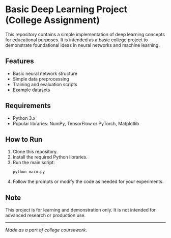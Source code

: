 # Basic Deep Learning Project (College Assignment)

This repository contains a simple implementation of deep learning concepts for educational purposes. It is intended as a basic college project to demonstrate foundational ideas in neural networks and machine learning.

## Features
- Basic neural network structure
- Simple data preprocessing
- Training and evaluation scripts
- Example datasets

## Requirements
- Python 3.x
- Popular libraries: NumPy, TensorFlow or PyTorch, Matplotlib

## How to Run
1. Clone this repository.
2. Install the required Python libraries.
3. Run the main script:  
   ```bash
   python main.py
   ```
4. Follow the prompts or modify the code as needed for your experiments.

## Note
This project is for learning and demonstration only. It is not intended for advanced research or production use.

---
*Made as a part of college coursework.*
